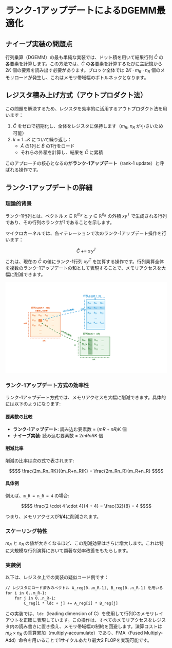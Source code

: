 # ランク-1アップデートによるDGEMM最適化

## ナイーブ実装の問題点

行列乗算（DGEMM）の最も単純な実装では、ドット積を用いて結果行列 $`\bar{C}`$ の各要素を計算します。この方法では、$`\bar{C}`$ の各要素を計算するたびに主記憶から $`2K`$ 個の要素を読み出す必要があります。ブロック全体では $`2K \cdot m_R \cdot n_R`$ 個のメモリロードが発生し、これはメモリ帯域幅のボトルネックとなります。

## レジスタ積み上げ方式（アウトプロダクト法）

この問題を解決するため、レジスタを効率的に活用するアウトプロダクト法を用います：

1. $`\bar{C}`$ をゼロで初期化し、全体をレジスタに保持します（$`m_R`$, $`n_R`$ が小さいため可能）
2. $`k = 1 \ldots K`$ について繰り返し：
   - $`\bar{A}`$ の1列と $`\bar{B}`$ の1行をロード
   - それらの外積を計算し、結果を $`\bar{C}`$ に累積

このアプローチの核心となるのが**ランク-1アップデート**（rank-1 update）と呼ばれる操作です。

## ランク-1アップデートの詳細

### 理論的背景

ランク-1行列とは、ベクトル $`x \in \mathbb{R}^{m_R}`$ と $`y \in \mathbb{R}^{n_R}`$ の外積 $`x y^T`$ で生成される行列であり、その行列のランクが1であることを示します。

マイクロカーネルでは、各イテレーションで次のランク-1アップデート操作を行います：

```math
\bar{C} \;+=\; x \, y^T
```

これは、現在の $`\bar{C}`$ の値にランク-1行列 $`x y^T`$ を加算する操作です。行列乗算全体を複数のランク-1アップデートの和として表現することで、メモリアクセスを大幅に削減できます。

![ランク1アップデート](rankone_update.svg)

### ランク-1アップデート方式の効率性

ランク-1アップデート方式では、メモリアクセスを大幅に削減できます。具体的には以下のようになります:

#### 要素数の比較

- **ランク-1アップデート**: 読み込む要素数 = $`(mR + nR)K`$ 個
- **ナイーブ実装**: 読み込む要素数 = $`2mRnRK`$ 個

#### 削減比率

削減の比率は次の式で表されます:

```math
$$ \frac{2m_Rn_RK}{(m_R+n_R)K} = \frac{2m_Rn_R}{m_R+n_R} $$
```

#### 具体例

例えば、`m_R = n_R = 4` の場合:

```math
$$ \frac{2 \cdot 4 \cdot 4}{4 + 4} = \frac{32}{8} = 4 $$
```

つまり、メモリアクセスが**1/4**に削減されます。

### スケーリング特性

$`m_R`$ と $`n_R`$ の値が大きくなるほど、この削減効果はさらに増大します。これは特に大規模な行列演算において顕著な効率改善をもたらします。

### 実装例

以下は、レジスタ上での実装の疑似コード例です：

```
// レジスタにロード済みのベクトル A_reg[0..m_R-1], B_reg[0..n_R-1] を用いる
for i in 0..m_R-1:
    for j in 0..n_R-1:
        C_reg[i * ldc + j] += A_reg[i] * B_reg[j]
```

この実装では、`ldc`（leading dimension of C）を使用して行列Cのメモリレイアウトを正確に表現しています。この操作は、すべてのメモリアクセスをレジスタ内の読み書きに置き換え、メモリ帯域幅の制約を回避します。演算コストは $`m_R \times n_R`$ の乗算累加（multiply-accumulate）であり、FMA（Fused Multiply-Add）命令を用いることで1サイクルあたり最大2 FLOPを実現可能です。
